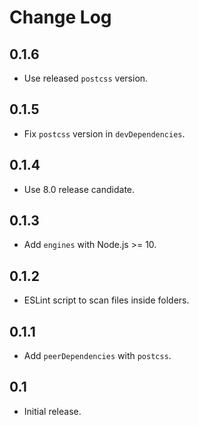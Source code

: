 # Change Log

## 0.1.6
* Use released `postcss` version.

## 0.1.5
* Fix `postcss` version in `devDependencies`.

## 0.1.4
* Use 8.0 release candidate.

## 0.1.3
* Add `engines` with Node.js >= 10.

## 0.1.2
* ESLint script to scan files inside folders.

## 0.1.1
* Add `peerDependencies` with `postcss`.

## 0.1
* Initial release.

